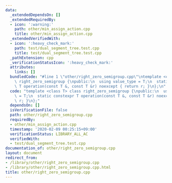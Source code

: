 ```yaml
---
data:
  _extendedDependsOn: []
  _extendedRequiredBy:
  - icon: ':warning:'
    path: other/min_assign_action.cpp
    title: other/min_assign_action.cpp
  _extendedVerifiedWith:
  - icon: ':heavy_check_mark:'
    path: test/dual_segment_tree.test.cpp
    title: test/dual_segment_tree.test.cpp
  _pathExtension: cpp
  _verificationStatusIcon: ':heavy_check_mark:'
  attributes:
    links: []
  bundledCode: "#line 1 \"other/right_zero_semigroup.cpp\"\ntemplate <class T> class\
    \ right_zero_semigroup {\npublic:\n  using value_type = T;\n  static constexpr\
    \ T operation(const T &, const T &r) noexcept { return r; }\n};\n"
  code: "template <class T> class right_zero_semigroup {\npublic:\n  using value_type\
    \ = T;\n  static constexpr T operation(const T &, const T &r) noexcept { return\
    \ r; }\n};"
  dependsOn: []
  isVerificationFile: false
  path: other/right_zero_semigroup.cpp
  requiredBy:
  - other/min_assign_action.cpp
  timestamp: '2020-02-09 00:25:15+09:00'
  verificationStatus: LIBRARY_ALL_AC
  verifiedWith:
  - test/dual_segment_tree.test.cpp
documentation_of: other/right_zero_semigroup.cpp
layout: document
redirect_from:
- /library/other/right_zero_semigroup.cpp
- /library/other/right_zero_semigroup.cpp.html
title: other/right_zero_semigroup.cpp
---
```


